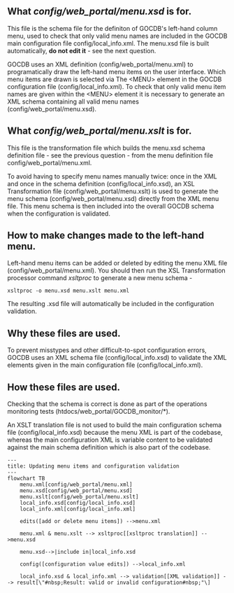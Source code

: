 ## What *config/web_portal/menu.xsd* is for.

This file is the schema file for the definiton of GOCDB's left-hand column menu, used to check that only valid menu names are included in the GOCDB main configuration file config/local_info.xml. The menu.xsd file is built automatically, **do not edit it** - see the next question.

GOCDB uses an XML definition (config/web_portal/menu.xml) to programatically draw the left-hand menu items on the user
interface. Which menu items are drawn is selected via The \<MENU> element in the GOCDB configuration file (config/local_info.xml). To check that only valid menu item names are given within the \<MENU> element it is necessary to generate an XML schema containing all valid menu names (config/web_portal/menu.xsd).

## What *config/web_portal/menu.xslt* is for.

This file is the transformation file which builds the menu.xsd schema definition file - see the previous question - from the menu definition file config/web_portal/menu.xml.

To avoid having to specify menu names manually twice: once in the XML and once in the schema definition (config/local_info.xsd), an XSL Transformation file (config/web_portal/menu.xslt) is used to generate the menu schema (config/web_portal/menu.xsd) directly from the XML menu file. This menu schema is then included into the overall GOCDB schema when the configuration is validated.

## How to make changes made to the left-hand menu.

Left-hand menu items can be added or deleted by editing the menu XML file (config/web_portal/menu.xml). You should then run the XSL Transformation processor command *xsltproc* to generate a new menu schema -
```
xsltproc -o menu.xsd menu.xslt menu.xml
```
The resulting .xsd file will automatically be included in the configuration validation.

## Why these files are used.

To prevent misstypes and other difficult-to-spot configuration errors, GOCDB uses an XML schema file (config/local_info.xsd) to validate the XML elements given in the main configuration file (config/local_info.xml).

## How these files are used.

Checking that the schema is correct is done as part of the operations monitoring tests (htdocs/web_portal/GOCDB_monitor/*).

An XSLT translation file is not used to build the main configuration schema file (config/local_info.xsd) because the menu XML is part of the codebase, whereas the main configuration XML is variable content to be validated against the main schema definition which is also part of the codebase.

```mermaid
---
title: Updating menu items and configuration validation
---
flowchart TB
    menu.xml[config/web_portal/menu.xml]
    menu.xsd[config/web_portal/menu.xsd]
    menu.xslt[config/web_portal/menu.xslt]
    local_info.xsd[config/local_info.xsd]
    local_info.xml[config/local_info.xml]

    edits([add or delete menu items]) -->menu.xml

    menu.xml & menu.xslt --> xsltproc[[xsltproc translation]] -->menu.xsd

    menu.xsd-->|include in|local_info.xsd

    config([configuration value edits]) -->local_info.xml

    local_info.xsd & local_info.xml --> validation[[XML validation]] --> result[\"#nbsp;Result: valid or invalid configuration#nbsp;"\]

```
